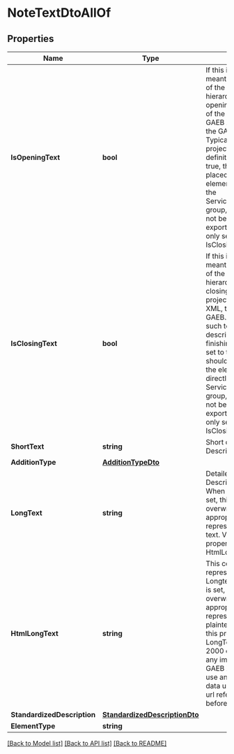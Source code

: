 # NoteTextDtoAllOf

## Properties

Name | Type | Description | Notes
------------ | ------------- | ------------- | -------------
**IsOpeningText** | **bool** | If this is set to true, this text is meant to not be seen as part of the regular elements hierarchy but as a special opening text at the beginning of the project. For example, in GAEB XML, this would map to the GAEB.Award.AddText. Typically, such texts describe project-wide contractual definitions. If this is set to true, this NoteText should be placed at the top of the elements hierarchy directly in the ServiceSpecification.Elements group, otherwise it will likely not be treated correctly when exporting to GAEB. You can only set IsOpeningText or IsClosingText to true. | 
**IsClosingText** | **bool** | If this is set to true, this text is meant to not be seen as part of the regular elements hierarchy but as a special closing text at the end of the project. For Example, in GAEB XML, this would map to the GAEB.AddText. Typically, such texts are used to describe project wide finishing descriptions. If this is set to true, this NoteText should be placed at the top of the elements hierarchy directly in the ServiceSpecification.Elements group, otherwise it will likely not be treated correctly when exporting to GAEB. You can only set IsOpeningText or IsClosingText to true. | 
**ShortText** | **string** | Short description for this DescriptionBase element. | [optional] 
**AdditionType** | [**AdditionTypeDto**](AdditionTypeDto.md) |  | 
**LongText** | **string** | Detailed description for this DescriptionBase element. When the HtmlLongText is set, this is automatically overwritten and filled with the appropriate plain text representation of the Html text. Vice versa, setting this property overrides the HtmlLongText. | [optional] 
**HtmlLongText** | **string** | This contains the Html representation of the Longtext. When the LongText is set, this is automatically overwritten and filled with the appropriate Html representation of the plaintext. Vice versa, setting this property overrides the LongText. GAEB 90 and GAEB 2000 exports do not support any image functionality. In GAEB XML, only images that use an embedded Base64 data uri are exported, regular url references are cleared before written out. | [optional] 
**StandardizedDescription** | [**StandardizedDescriptionDto**](StandardizedDescriptionDto.md) |  | [optional] 
**ElementType** | **string** |  | [optional] 

[[Back to Model list]](../README.md#documentation-for-models) [[Back to API list]](../README.md#documentation-for-api-endpoints) [[Back to README]](../README.md)


